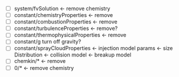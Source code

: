 - [ ] system/fvSolution <- remove chemistry
- [ ] constant/chemistryProperties <- remove
- [ ] constant/combustionProperties <- remove
- [ ] constant/turbulenceProperties <- remove?
- [ ] constant/thermophysicalProperties <- remove
- [ ] constant/g turn off gravity?
- [ ] constant/sprayCloudProperties <- injection model params
                                    <- size Distribution
                                    <- collision model
                                    <- breakup model
- [ ] chemkin/* <- remove
- [ ] 0/* <- remove chemistry
